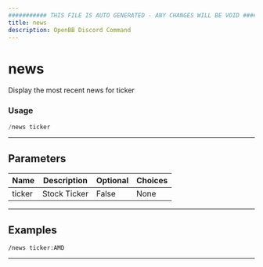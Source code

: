 ```yaml
---
########### THIS FILE IS AUTO GENERATED - ANY CHANGES WILL BE VOID ###########
title: news
description: OpenBB Discord Command
---
```


# news

Display the most recent news for ticker

### Usage

```python wordwrap
/news ticker
```

---

## Parameters

| Name | Description | Optional | Choices |
| ---- | ----------- | -------- | ------- |
| ticker | Stock Ticker | False | None |


---

## Examples

```
/news ticker:AMD
```

---
